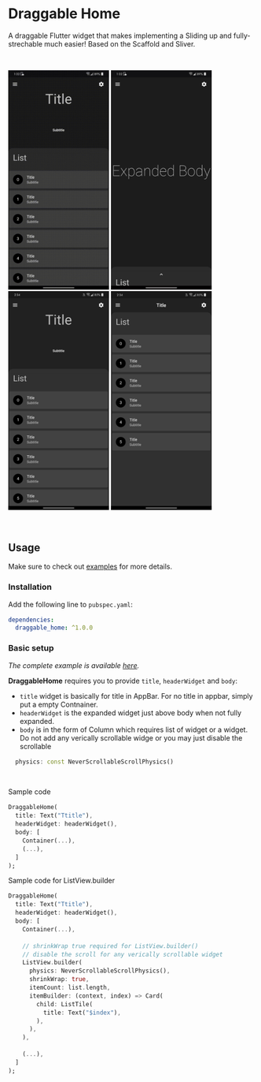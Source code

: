 # Draggable Home

A draggable Flutter widget that makes implementing a Sliding up and fully-strechable much easier! Based on the Scaffold and Sliver.

<br>

<p>
<img width="205px" alt="Example" src="https://github.com/4-alok/draggable_home/raw/master/screenshots/example.gif"/>
<img width="205px" alt="Example" src="https://github.com/4-alok/draggable_home/raw/master/screenshots/1.jpg"/>
<img width="205px" alt="Example" src="https://github.com/4-alok/draggable_home/raw/master/screenshots/2.png"/>
<img width="205px" alt="Example" src="https://github.com/4-alok/draggable_home/raw/master/screenshots/3.png"/>
</p>
<br>

## Usage

Make sure to check out [examples](https://github.com/) for more details.

### Installation

Add the following line to `pubspec.yaml`:

```yaml
dependencies:
  draggable_home: ^1.0.0
```

### Basic setup

*The complete example is available [here](https://github.com/).*

**DraggableHome** requires you to provide `title`, `headerWidget` and `body`:
* `title` widget is basically for title in AppBar. For no title in appbar, simply put a empty Contnainer.
* `headerWidget` is the expanded widget  just above body when not fully expanded.
* `body` is in the form of Column which requires list of widget or a widget. Do not add any verically scrollable widge or you may just disable the scrollable
```dart
  physics: const NeverScrollableScrollPhysics()
```
<br>

Sample code
```dart
DraggableHome(
  title: Text("Ttitle"),
  headerWidget: headerWidget(),
  body: [
    Container(...),
    (...),
  ]
);
```

Sample code for ListView.builder

```dart
DraggableHome(
  title: Text("Ttitle"),
  headerWidget: headerWidget(),
  body: [
    Container(...),

    // shrinkWrap true required for ListView.builder()
    // disable the scroll for any verically scrollable widget
    ListView.builder(
      physics: NeverScrollableScrollPhysics(),
      shrinkWrap: true,
      itemCount: list.length,
      itemBuilder: (context, index) => Card(
        child: ListTile(
          title: Text("$index"),
        ),
      ),
    ),

    (...),
  ]
);
```
